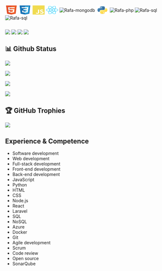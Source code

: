 
  
<div style="display: inline_block"><br>
<img align="center" alt="Rafa-HTML" height="30" width="40" src="https://raw.githubusercontent.com/devicons/devicon/master/icons/html5/html5-original.svg">
<img align="center" alt="Rafa-CSS" height="30" width="40" src="https://raw.githubusercontent.com/devicons/devicon/master/icons/css3/css3-original.svg">
  <img align="center" alt="Rafa-Js" height="30" width="40" src="https://raw.githubusercontent.com/devicons/devicon/master/icons/javascript/javascript-plain.svg">
  <img align="center" alt="Rafa-React" height="30" width="40" src="https://raw.githubusercontent.com/devicons/devicon/master/icons/react/react-original.svg">
  <img align="center" alt="Rafa-mongodb" height="30" width="40" src="https://cdn.jsdelivr.net/gh/devicons/devicon/icons/mongodb/mongodb-plain-wordmark.svg" />
  <img align="center" alt="Rafa-Python" height="30" width="40" src="https://raw.githubusercontent.com/devicons/devicon/master/icons/python/python-original.svg">
  <img align="center" alt="Rafa-php" height="30" width="40" src="https://cdn.jsdelivr.net/gh/devicons/devicon/icons/php/php-original.svg">
  <img align="center" alt="Rafa-sql" height="30" width="40" src="https://cdn.jsdelivr.net/gh/devicons/devicon/icons/mysql/mysql-original-wordmark.svg">
  <img align="center" alt="Rafa-sql" height="30" width="40" src="https://upload.wikimedia.org/wikipedia/commons/9/9a/Laravel.svg">
</div>
  
##
 
<div> 
  <a href="https://www.youtube.com/channel/UCNimWtfFhub5UDY3akRqLEw" target="_blank"><img src="https://img.shields.io/badge/YouTube-FF0000?style=for-the-badge&logo=youtube&logoColor=white" target="_blank"></a>
  <a href="https://www.instagram.com/soulaimaneelamini" target="_blank"><img src="https://img.shields.io/badge/-Instagram-%23E4405F?style=for-the-badge&logo=instagram&logoColor=white" target="_blank"></a>
  <a href = "mailto:soulaimane.elamini1@gmail.com"><img src="https://img.shields.io/badge/-Gmail-%23333?style=for-the-badge&logo=gmail&logoColor=white" target="_blank"></a>
  <a href="https://www.linkedin.com/in/soulaimane-elamini/" target="_blank"><img src="https://img.shields.io/badge/-LinkedIn-%230077B5?style=for-the-badge&logo=linkedin&logoColor=white" target="_blank"></a> 


<!--    ![Snake animation](https://github.com/ElaminiSoulaimane/ElaminiSoulaimane/blob/output/github-contribution-grid-snake.svg) -->
 
## 📊 Github Status


<p><img src="https://github-readme-stats.vercel.app/api?username=ElaminiSoulaimane&show_icons=true"><p>

<p><img src="https://github-readme-stats.vercel.app/api/top-langs/?username=ElaminiSoulaimane&layout=compact"><p>

<p><img src="https://metrics.lecoq.io/ElaminiSoulaimane"><p>

<p><img src="https://github-readme-streak-stats.herokuapp.com/?user=ElaminiSoulaimane"><p>
 
</div>

## 🏆 GitHub Trophies
<p><img src="https://github-profile-trophy.vercel.app/?username=ElaminiSoulaimane">
</p>

## Experience & Competence
- Software development
- Web development
- Full-stack development
- Front-end development
- Back-end development
- JavaScript
- Python
- HTML
- CSS
- Node.js
- React
- Laravel
- SQL
- NoSQL
- Azure
- Docker
- Git
- Agile development
- Scrum
- Code review
- Open source
- SonarQube
